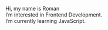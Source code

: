 Hi, my name is Roman <br/>
I’m interested in Frontend Development. <br/>
I’m currently learning JavaScript.


<!---
- 💞️ I’m looking to collaborate on ...
- 📫 How to reach me ...

accuso/accuso is a ✨ special ✨ repository because its `README.md` (this file) appears on your GitHub profile.
You can click the Preview link to take a look at your changes.
--->
